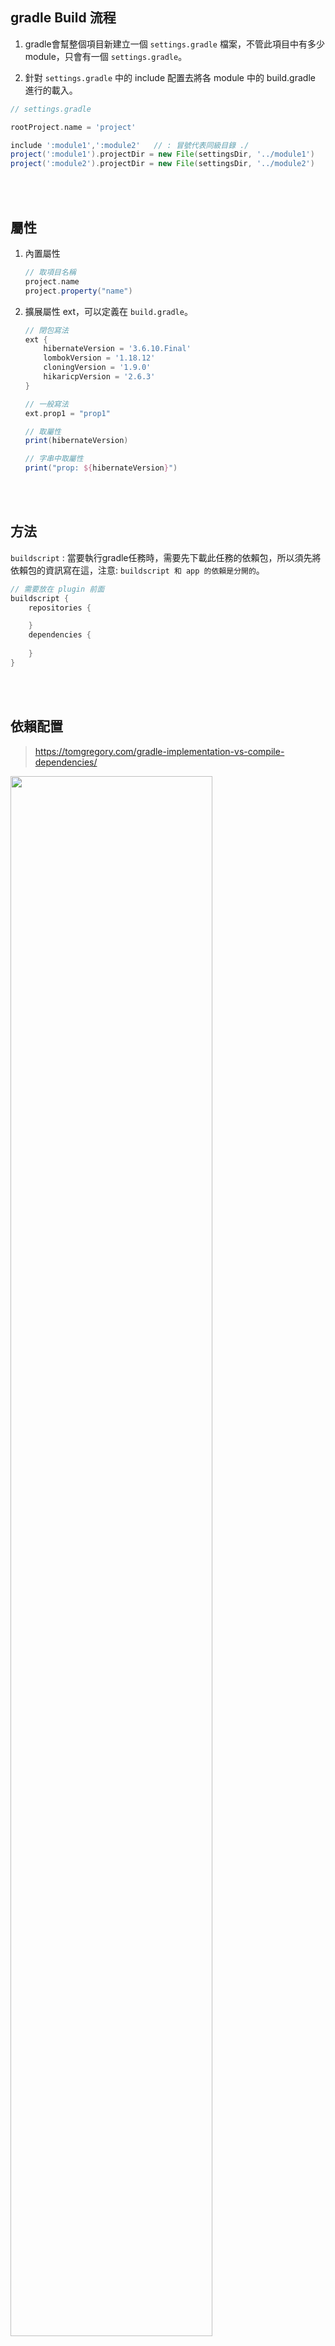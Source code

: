 ## gradle Build 流程
1. gradle會幫整個項目新建立一個 `settings.gradle` 檔案，不管此項目中有多少 module，只會有一個 `settings.gradle`。

2. 針對 `settings.gradle` 中的 include 配置去將各 module 中的 build.gradle 進行的載入。

```groovy
// settings.gradle

rootProject.name = 'project'

include ':module1',':module2'   // : 冒號代表同級目錄 ./ 
project(':module1').projectDir = new File(settingsDir, '../module1')
project(':module2').projectDir = new File(settingsDir, '../module2') 
```

<br/>

<br/>

## 屬性
1. 內置屬性

    ```groovy
    // 取項目名稱
    project.name
    project.property("name")
    ```

2. 擴展屬性 ext，可以定義在 `build.gradle`。

    ```groovy
    // 閉包寫法
    ext {
        hibernateVersion = '3.6.10.Final'
        lombokVersion = '1.18.12'
        cloningVersion = '1.9.0'
        hikaricpVersion = '2.6.3'
    }

    // 一般寫法
    ext.prop1 = "prop1"
    ```
    ```groovy
    // 取屬性
    print(hibernateVersion)

    // 字串中取屬性
    print("prop: ${hibernateVersion}")
    ```

<br/>

<br/>

## 方法
`buildscript` : 當要執行gradle任務時，需要先下載此任務的依賴包，所以須先將依賴包的資訊寫在這，注意: `buildscript 和 app 的依賴是分開的`。
```groovy
// 需要放在 plugin 前面
buildscript {
    repositories {

    }
    dependencies {
        
    }
}
```

<br/>

<br/>

## 依賴配置

>https://tomgregory.com/gradle-implementation-vs-compile-dependencies/


<img src="https://app.lucidchart.com/publicSegments/view/f2f7b3b9-7b90-4950-a571-b7919baff354/image.png" width="80%">

<br/>

<br/>

`dependencies` 區塊內可以定義多種不同的依賴選擇

例如: A 模組依賴了 B 模組，此時 A, B 中各有自己的依賴jar包。

`api` (`即舊版compile`): 編譯及運行時都會使用到的依賴，但此依賴可以被其他模組一併載入(B模組的依賴會被A模組載入)。

`implementation` : 編譯及運行時都會使用到的依賴，此依賴只能被自己模組載入(A模組不會載入B模組的依賴)，增加編譯速度。

`compileOnly`(`即舊版provided`) : 依賴在編譯有效，運行時無效，如 lombok。

`runtimeOnly` : 依賴在運行有效，編譯時無效，如 jdbc, SLF4J。

<hr>

使用 `compileOnly` 以及 `runtimeOnly` 的原因:
1. 加快編譯速度，不會所有的依賴包都需要編譯。
2. 寫程式時，比較不會用錯class(?)
3. 簡潔的 classpath